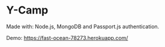 # Y-Camp
Made with: Node.js, MongoDB and Passport.js authentication.

Demo: https://fast-ocean-78273.herokuapp.com/
